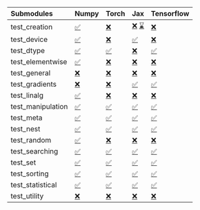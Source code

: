 | Submodules        | Numpy                                                                                                                           | Torch                                                                                                                           | Jax                                                                                                                                                                                                                                                               | Tensorflow                                                                                                                      |
|:------------------|:--------------------------------------------------------------------------------------------------------------------------------|:--------------------------------------------------------------------------------------------------------------------------------|:------------------------------------------------------------------------------------------------------------------------------------------------------------------------------------------------------------------------------------------------------------------|:--------------------------------------------------------------------------------------------------------------------------------|
| test_creation     | <a href="https://github.com/unifyai/ivy/runs/8165899273?check_suite_focus=true" rel="noopener noreferrer" target="_blank">✅</a> | <a href="https://github.com/unifyai/ivy/runs/8165899675?check_suite_focus=true" rel="noopener noreferrer" target="_blank">❌</a> | <a href="https://github.com/unifyai/ivy/runs/8164841359?check_suite_focus=true" rel="noopener noreferrer" target="_blank">❌</a>   <a href="https://github.com/unifyai/ivy/runs/8165899954?check_suite_focus=true" rel="noopener noreferrer" target="_blank">⌛</a> | <a href="https://github.com/unifyai/ivy/runs/8165900550?check_suite_focus=true" rel="noopener noreferrer" target="_blank">❌</a> |
| test_device       | <a href="https://github.com/unifyai/ivy/runs/8165899297?check_suite_focus=true" rel="noopener noreferrer" target="_blank">✅</a> | <a href="https://github.com/unifyai/ivy/runs/8165899693?check_suite_focus=true" rel="noopener noreferrer" target="_blank">❌</a> | <a href="https://github.com/unifyai/ivy/runs/8165900000?check_suite_focus=true" rel="noopener noreferrer" target="_blank">✅</a>                                                                                                                                   | <a href="https://github.com/unifyai/ivy/runs/8165900573?check_suite_focus=true" rel="noopener noreferrer" target="_blank">❌</a> |
| test_dtype        | <a href="https://github.com/unifyai/ivy/runs/8165899311?check_suite_focus=true" rel="noopener noreferrer" target="_blank">✅</a> | <a href="https://github.com/unifyai/ivy/runs/8165899720?check_suite_focus=true" rel="noopener noreferrer" target="_blank">✅</a> | <a href="https://github.com/unifyai/ivy/runs/8165900047?check_suite_focus=true" rel="noopener noreferrer" target="_blank">❌</a>                                                                                                                                   | <a href="https://github.com/unifyai/ivy/runs/8165900596?check_suite_focus=true" rel="noopener noreferrer" target="_blank">✅</a> |
| test_elementwise  | <a href="https://github.com/unifyai/ivy/runs/8165899329?check_suite_focus=true" rel="noopener noreferrer" target="_blank">✅</a> | <a href="https://github.com/unifyai/ivy/runs/8165899731?check_suite_focus=true" rel="noopener noreferrer" target="_blank">❌</a> | <a href="https://github.com/unifyai/ivy/runs/8165900097?check_suite_focus=true" rel="noopener noreferrer" target="_blank">❌</a>                                                                                                                                   | <a href="https://github.com/unifyai/ivy/runs/8165900616?check_suite_focus=true" rel="noopener noreferrer" target="_blank">❌</a> |
| test_general      | <a href="https://github.com/unifyai/ivy/runs/8165899351?check_suite_focus=true" rel="noopener noreferrer" target="_blank">❌</a> | <a href="https://github.com/unifyai/ivy/runs/8165899752?check_suite_focus=true" rel="noopener noreferrer" target="_blank">❌</a> | <a href="https://github.com/unifyai/ivy/runs/8165900155?check_suite_focus=true" rel="noopener noreferrer" target="_blank">❌</a>                                                                                                                                   | <a href="https://github.com/unifyai/ivy/runs/8165900636?check_suite_focus=true" rel="noopener noreferrer" target="_blank">❌</a> |
| test_gradients    | <a href="https://github.com/unifyai/ivy/runs/8165899372?check_suite_focus=true" rel="noopener noreferrer" target="_blank">❌</a> | <a href="https://github.com/unifyai/ivy/runs/8165899764?check_suite_focus=true" rel="noopener noreferrer" target="_blank">❌</a> | <a href="https://github.com/unifyai/ivy/runs/8165900200?check_suite_focus=true" rel="noopener noreferrer" target="_blank">✅</a>                                                                                                                                   | <a href="https://github.com/unifyai/ivy/runs/8165900650?check_suite_focus=true" rel="noopener noreferrer" target="_blank">✅</a> |
| test_linalg       | <a href="https://github.com/unifyai/ivy/runs/8165899407?check_suite_focus=true" rel="noopener noreferrer" target="_blank">✅</a> | <a href="https://github.com/unifyai/ivy/runs/8165899777?check_suite_focus=true" rel="noopener noreferrer" target="_blank">❌</a> | <a href="https://github.com/unifyai/ivy/runs/8165900268?check_suite_focus=true" rel="noopener noreferrer" target="_blank">❌</a>                                                                                                                                   | <a href="https://github.com/unifyai/ivy/runs/8165900666?check_suite_focus=true" rel="noopener noreferrer" target="_blank">❌</a> |
| test_manipulation | <a href="https://github.com/unifyai/ivy/runs/8165899442?check_suite_focus=true" rel="noopener noreferrer" target="_blank">✅</a> | <a href="https://github.com/unifyai/ivy/runs/8165899788?check_suite_focus=true" rel="noopener noreferrer" target="_blank">✅</a> | <a href="https://github.com/unifyai/ivy/runs/8165900312?check_suite_focus=true" rel="noopener noreferrer" target="_blank">✅</a>                                                                                                                                   | <a href="https://github.com/unifyai/ivy/runs/8165900768?check_suite_focus=true" rel="noopener noreferrer" target="_blank">✅</a> |
| test_meta         | <a href="https://github.com/unifyai/ivy/runs/8165899481?check_suite_focus=true" rel="noopener noreferrer" target="_blank">✅</a> | <a href="https://github.com/unifyai/ivy/runs/8165899808?check_suite_focus=true" rel="noopener noreferrer" target="_blank">✅</a> | <a href="https://github.com/unifyai/ivy/runs/8165900344?check_suite_focus=true" rel="noopener noreferrer" target="_blank">✅</a>                                                                                                                                   | <a href="https://github.com/unifyai/ivy/runs/8165900781?check_suite_focus=true" rel="noopener noreferrer" target="_blank">✅</a> |
| test_nest         | <a href="https://github.com/unifyai/ivy/runs/8165899503?check_suite_focus=true" rel="noopener noreferrer" target="_blank">✅</a> | <a href="https://github.com/unifyai/ivy/runs/8165899821?check_suite_focus=true" rel="noopener noreferrer" target="_blank">✅</a> | <a href="https://github.com/unifyai/ivy/runs/8165900390?check_suite_focus=true" rel="noopener noreferrer" target="_blank">✅</a>                                                                                                                                   | <a href="https://github.com/unifyai/ivy/runs/8165900792?check_suite_focus=true" rel="noopener noreferrer" target="_blank">✅</a> |
| test_random       | <a href="https://github.com/unifyai/ivy/runs/8165899524?check_suite_focus=true" rel="noopener noreferrer" target="_blank">✅</a> | <a href="https://github.com/unifyai/ivy/runs/8165899835?check_suite_focus=true" rel="noopener noreferrer" target="_blank">❌</a> | <a href="https://github.com/unifyai/ivy/runs/8165900417?check_suite_focus=true" rel="noopener noreferrer" target="_blank">❌</a>                                                                                                                                   | <a href="https://github.com/unifyai/ivy/runs/8165900809?check_suite_focus=true" rel="noopener noreferrer" target="_blank">❌</a> |
| test_searching    | <a href="https://github.com/unifyai/ivy/runs/8165899545?check_suite_focus=true" rel="noopener noreferrer" target="_blank">✅</a> | <a href="https://github.com/unifyai/ivy/runs/8165899844?check_suite_focus=true" rel="noopener noreferrer" target="_blank">✅</a> | <a href="https://github.com/unifyai/ivy/runs/8165900426?check_suite_focus=true" rel="noopener noreferrer" target="_blank">✅</a>                                                                                                                                   | <a href="https://github.com/unifyai/ivy/runs/8165900821?check_suite_focus=true" rel="noopener noreferrer" target="_blank">✅</a> |
| test_set          | <a href="https://github.com/unifyai/ivy/runs/8165899572?check_suite_focus=true" rel="noopener noreferrer" target="_blank">✅</a> | <a href="https://github.com/unifyai/ivy/runs/8165899859?check_suite_focus=true" rel="noopener noreferrer" target="_blank">✅</a> | <a href="https://github.com/unifyai/ivy/runs/8165900455?check_suite_focus=true" rel="noopener noreferrer" target="_blank">✅</a>                                                                                                                                   | <a href="https://github.com/unifyai/ivy/runs/8165900836?check_suite_focus=true" rel="noopener noreferrer" target="_blank">✅</a> |
| test_sorting      | <a href="https://github.com/unifyai/ivy/runs/8165899593?check_suite_focus=true" rel="noopener noreferrer" target="_blank">✅</a> | <a href="https://github.com/unifyai/ivy/runs/8165899874?check_suite_focus=true" rel="noopener noreferrer" target="_blank">✅</a> | <a href="https://github.com/unifyai/ivy/runs/8165900477?check_suite_focus=true" rel="noopener noreferrer" target="_blank">✅</a>                                                                                                                                   | <a href="https://github.com/unifyai/ivy/runs/8165900850?check_suite_focus=true" rel="noopener noreferrer" target="_blank">✅</a> |
| test_statistical  | <a href="https://github.com/unifyai/ivy/runs/8165899625?check_suite_focus=true" rel="noopener noreferrer" target="_blank">✅</a> | <a href="https://github.com/unifyai/ivy/runs/8165899887?check_suite_focus=true" rel="noopener noreferrer" target="_blank">✅</a> | <a href="https://github.com/unifyai/ivy/runs/8165900496?check_suite_focus=true" rel="noopener noreferrer" target="_blank">✅</a>                                                                                                                                   | <a href="https://github.com/unifyai/ivy/runs/8165900865?check_suite_focus=true" rel="noopener noreferrer" target="_blank">✅</a> |
| test_utility      | <a href="https://github.com/unifyai/ivy/runs/8165899647?check_suite_focus=true" rel="noopener noreferrer" target="_blank">❌</a> | <a href="https://github.com/unifyai/ivy/runs/8165899915?check_suite_focus=true" rel="noopener noreferrer" target="_blank">❌</a> | <a href="https://github.com/unifyai/ivy/runs/8165900521?check_suite_focus=true" rel="noopener noreferrer" target="_blank">❌</a>                                                                                                                                   | <a href="https://github.com/unifyai/ivy/runs/8165900884?check_suite_focus=true" rel="noopener noreferrer" target="_blank">❌</a> |